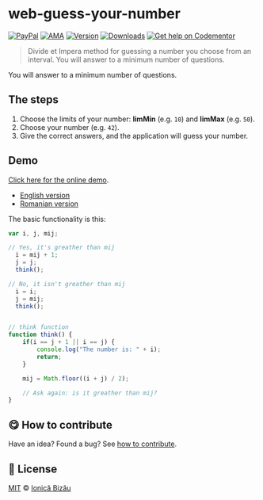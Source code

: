 
# web-guess-your-number

 [![PayPal](https://img.shields.io/badge/%24-paypal-f39c12.svg)][paypal-donations] [![AMA](https://img.shields.io/badge/ask%20me-anything-1abc9c.svg)](https://github.com/IonicaBizau/ama) [![Version](https://img.shields.io/npm/v/web-guess-your-number.svg)](https://www.npmjs.com/package/web-guess-your-number) [![Downloads](https://img.shields.io/npm/dt/web-guess-your-number.svg)](https://www.npmjs.com/package/web-guess-your-number) [![Get help on Codementor](https://cdn.codementor.io/badges/get_help_github.svg)](https://www.codementor.io/johnnyb?utm_source=github&utm_medium=button&utm_term=johnnyb&utm_campaign=github)

> Divide et Impera method for guessing a number you choose from an interval. You will answer to a minimum number of questions.


You will answer to a minimum number of questions.

## The steps

 1. Choose the limits of your number: **limMin** (e.g. `10`) and **limMax** (e.g. `50`).
 2. Choose your number (e.g. `42`).
 3. Give the correct answers, and the application will guess your number.

## Demo

[Click here for the online demo](http://ionicabizau.github.io/Guess-Your-Number/).


 - [English version](http://ionicabizau.github.io/Guess-Your-Number/en.html)
 - [Romanian version](http://ionicabizau.github.io/Guess-Your-Number/ro.html)


The basic functionality is this:

```js
var i, j, mij;

// Yes, it's greather than mij
  i = mij + 1;
  j = j;
  think();

// No, it isn't greather than mij
  i = i;
  j = mij;
  think();


// think function
function think() {
    if(i == j + 1 || i == j) {
        console.log("The number is: " + i);
        return;
    }

    mij = Math.floor((i + j) / 2);

    // Ask again: is it greather than mij?
}
```

## :yum: How to contribute
Have an idea? Found a bug? See [how to contribute][contributing].


## :scroll: License

[MIT][license] © [Ionică Bizău][website]

[paypal-donations]: https://www.paypal.com/cgi-bin/webscr?cmd=_s-xclick&hosted_button_id=RVXDDLKKLQRJW
[donate-now]: http://i.imgur.com/6cMbHOC.png

[license]: http://showalicense.com/?fullname=Ionic%C4%83%20Biz%C4%83u%20%3Cbizauionica%40gmail.com%3E%20(http%3A%2F%2Fionicabizau.net)&year=2013#license-mit
[website]: http://ionicabizau.net
[contributing]: /CONTRIBUTING.md
[docs]: /DOCUMENTATION.md

